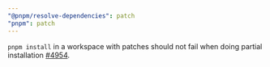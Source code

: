 ```yaml
---
"@pnpm/resolve-dependencies": patch
"pnpm": patch
---
```


`pnpm install` in a workspace with patches should not fail when doing partial installation [#4954](https://github.com/pnpm/pnpm/issues/4954).
